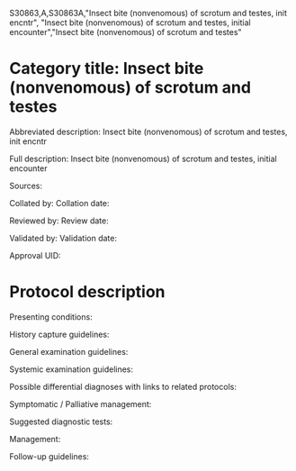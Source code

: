 S30863,A,S30863A,"Insect bite (nonvenomous) of scrotum and testes, init encntr", "Insect bite (nonvenomous) of scrotum and testes, initial encounter","Insect bite (nonvenomous) of scrotum and testes"
# Category title: Insect bite (nonvenomous) of scrotum and testes

Abbreviated description: Insect bite (nonvenomous) of scrotum and testes, init encntr

Full description: Insect bite (nonvenomous) of scrotum and testes, initial encounter

Sources:

Collated by:
Collation date:

Reviewed by:
Review date:

Validated by:
Validation date:

Approval UID:

# Protocol description

Presenting conditions:

History capture guidelines:

General examination guidelines:

Systemic examination guidelines:

Possible differential diagnoses with links to related protocols:

Symptomatic / Palliative management:

Suggested diagnostic tests:

Management:

Follow-up guidelines:
